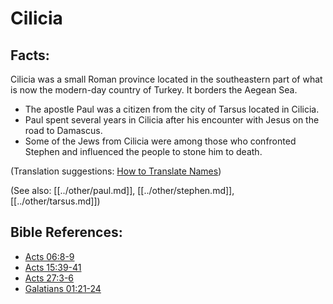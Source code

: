 # Cilicia #

## Facts: ##

Cilicia was a small Roman province located in the southeastern part of what is now the modern-day country of Turkey. It borders the Aegean Sea.

* The apostle Paul was a citizen from the city of Tarsus located in Cilicia.
* Paul spent several years in Cilicia after his encounter with Jesus on the road to Damascus.
* Some of the Jews from Cilicia were among those who confronted Stephen and influenced the people to stone him to death.

(Translation suggestions: [How to Translate Names](en/ta-vol1/translate/man/translate-names))

(See also: [[../other/paul.md]], [[../other/stephen.md]], [[../other/tarsus.md]])

## Bible References: ##

* [Acts 06:8-9](en/tn/act/help/06/08)
* [Acts 15:39-41](en/tn/act/help/15/39)
* [Acts 27:3-6](en/tn/act/help/27/03)
* [Galatians 01:21-24](en/tn/gal/help/01/21)